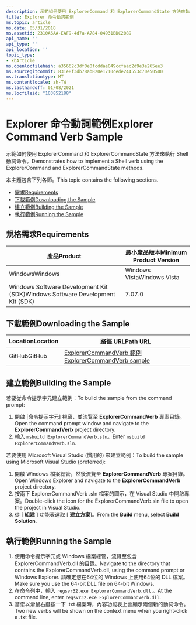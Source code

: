 ```yaml
---
description: 示範如何使用 ExplorerCommand 和 ExplorerCommandState 方法來執行 Shell 動詞命令。
title: Explorer 命令動詞範例
ms.topic: article
ms.date: 05/31/2018
ms.assetid: 2310A6AA-EAF9-4d7a-A784-04931BDC2089
api_name: ''
api_type: ''
api_location: ''
topic_type:
- kbArticle
ms.openlocfilehash: a35662c3df0e0fcddae049ccfaac2d9e3e265ee3
ms.sourcegitcommit: 831e8f3db78ab820e1710cede244553c70e50500
ms.translationtype: MT
ms.contentlocale: zh-TW
ms.lasthandoff: 01/08/2021
ms.locfileid: "103852188"
---
```

# <a name="explorer-command-verb-sample"></a><span data-ttu-id="24be5-103">Explorer 命令動詞範例</span><span class="sxs-lookup"><span data-stu-id="24be5-103">Explorer Command Verb Sample</span></span>

<span data-ttu-id="24be5-104">示範如何使用 ExplorerCommand 和 ExplorerCommandState 方法來執行 Shell 動詞命令。</span><span class="sxs-lookup"><span data-stu-id="24be5-104">Demonstrates how to implement a Shell verb using the ExplorerCommand and ExplorerCommandState methods.</span></span>

<span data-ttu-id="24be5-105">本主題包含下列各節。</span><span class="sxs-lookup"><span data-stu-id="24be5-105">This topic contains the following sections.</span></span>

-   [<span data-ttu-id="24be5-106">需求</span><span class="sxs-lookup"><span data-stu-id="24be5-106">Requirements</span></span>](#requirements)
-   [<span data-ttu-id="24be5-107">下載範例</span><span class="sxs-lookup"><span data-stu-id="24be5-107">Downloading the Sample</span></span>](#downloading-the-sample)
-   [<span data-ttu-id="24be5-108">建立範例</span><span class="sxs-lookup"><span data-stu-id="24be5-108">Building the Sample</span></span>](#building-the-sample)
-   [<span data-ttu-id="24be5-109">執行範例</span><span class="sxs-lookup"><span data-stu-id="24be5-109">Running the Sample</span></span>](#running-the-sample)

## <a name="requirements"></a><span data-ttu-id="24be5-110">規格需求</span><span class="sxs-lookup"><span data-stu-id="24be5-110">Requirements</span></span>



| <span data-ttu-id="24be5-111">產品</span><span class="sxs-lookup"><span data-stu-id="24be5-111">Product</span></span>                                | <span data-ttu-id="24be5-112">最小產品版本</span><span class="sxs-lookup"><span data-stu-id="24be5-112">Minimum Product Version</span></span> |
|----------------------------------------|-------------------------|
| <span data-ttu-id="24be5-113">Windows</span><span class="sxs-lookup"><span data-stu-id="24be5-113">Windows</span></span>                                | <span data-ttu-id="24be5-114">Windows Vista</span><span class="sxs-lookup"><span data-stu-id="24be5-114">Windows Vista</span></span>           |
| <span data-ttu-id="24be5-115">Windows Software Development Kit (SDK)</span><span class="sxs-lookup"><span data-stu-id="24be5-115">Windows Software Development Kit (SDK)</span></span> | <span data-ttu-id="24be5-116">7.0</span><span class="sxs-lookup"><span data-stu-id="24be5-116">7.0</span></span>                     |



 

## <a name="downloading-the-sample"></a><span data-ttu-id="24be5-117">下載範例</span><span class="sxs-lookup"><span data-stu-id="24be5-117">Downloading the Sample</span></span>

| <span data-ttu-id="24be5-118">Location</span><span class="sxs-lookup"><span data-stu-id="24be5-118">Location</span></span>      | <span data-ttu-id="24be5-119">路徑 URL</span><span class="sxs-lookup"><span data-stu-id="24be5-119">Path URL</span></span>                                                                                             |
|---------------|------------------------------------------------------------------------------------------------------|
| <span data-ttu-id="24be5-120">GitHub</span><span class="sxs-lookup"><span data-stu-id="24be5-120">GitHub</span></span>  | [<span data-ttu-id="24be5-121">ExplorerCommandVerb 範例</span><span class="sxs-lookup"><span data-stu-id="24be5-121">ExplorerCommandVerb sample</span></span>](https://github.com/microsoft/Windows-classic-samples/tree/master/Samples/Win7Samples/winui/shell/appshellintegration/ExplorerCommandVerb) |

## <a name="building-the-sample"></a><span data-ttu-id="24be5-122">建立範例</span><span class="sxs-lookup"><span data-stu-id="24be5-122">Building the Sample</span></span>

<span data-ttu-id="24be5-123">若要從命令提示字元建立範例：</span><span class="sxs-lookup"><span data-stu-id="24be5-123">To build the sample from the command prompt:</span></span>

1.  <span data-ttu-id="24be5-124">開啟 [命令提示字元] 視窗，並流覽至 **ExplorerCommandVerb** 專案目錄。</span><span class="sxs-lookup"><span data-stu-id="24be5-124">Open the command prompt window and navigate to the **ExplorerCommandVerb** project directory.</span></span>
2.  <span data-ttu-id="24be5-125">輸入 `msbuild ExplorerCommandVerb.sln`。</span><span class="sxs-lookup"><span data-stu-id="24be5-125">Enter `msbuild ExplorerCommandVerb.sln`.</span></span>

<span data-ttu-id="24be5-126">若要使用 Microsoft Visual Studio (慣用的) 來建立範例：</span><span class="sxs-lookup"><span data-stu-id="24be5-126">To build the sample using Microsoft Visual Studio (preferred):</span></span>

1.  <span data-ttu-id="24be5-127">開啟 Windows 檔案總管，然後流覽至 **ExplorerCommandVerb** 專案目錄。</span><span class="sxs-lookup"><span data-stu-id="24be5-127">Open Windows Explorer and navigate to the **ExplorerCommandVerb** project directory.</span></span>
2.  <span data-ttu-id="24be5-128">按兩下 ExplorerCommandVerb .sln 檔案的圖示，在 Visual Studio 中開啟專案。</span><span class="sxs-lookup"><span data-stu-id="24be5-128">Double-click the icon for the ExplorerCommandVerb.sln file to open the project in Visual Studio.</span></span>
3.  <span data-ttu-id="24be5-129">從 [ **組建** ] 功能表選取 [ **建立方案**]。</span><span class="sxs-lookup"><span data-stu-id="24be5-129">From the **Build** menu, select **Build Solution**.</span></span>

## <a name="running-the-sample"></a><span data-ttu-id="24be5-130">執行範例</span><span class="sxs-lookup"><span data-stu-id="24be5-130">Running the Sample</span></span>

1.  <span data-ttu-id="24be5-131">使用命令提示字元或 Windows 檔案總管，流覽至包含 ExplorerCommandVerb.dll 的目錄。</span><span class="sxs-lookup"><span data-stu-id="24be5-131">Navigate to the directory that contains the ExplorerCommandVerb.dll, using the command prompt or Windows Explorer.</span></span> <span data-ttu-id="24be5-132">請確定您在64位的 Windows 上使用64位的 DLL 檔案。</span><span class="sxs-lookup"><span data-stu-id="24be5-132">Make sure you use the 64-bit DLL file on 64-bit Windows.</span></span>
2.  <span data-ttu-id="24be5-133">在命令列中，輸入 `regsvr32.exe ExplorerCommandVerb.dll` 。</span><span class="sxs-lookup"><span data-stu-id="24be5-133">At the command line, enter `regsvr32.exe ExplorerCommandVerb.dll`.</span></span>
3.  <span data-ttu-id="24be5-134">當您以滑鼠右鍵按一下 .txt 檔案時，內容功能表上會顯示兩個新的動詞命令。</span><span class="sxs-lookup"><span data-stu-id="24be5-134">Two new verbs will be shown on the context menu when you right-click a .txt file.</span></span>

 

 



